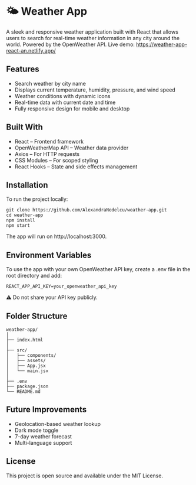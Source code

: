 # 🌤️ Weather App
A sleek and responsive weather application built with React that allows users to search for real-time weather information in any city around the world. Powered by the OpenWeather API.
Live demo: https://weather-app-react-an.netlify.app/

## Features
- Search weather by city name
- Displays current temperature, humidity, pressure, and wind speed
- Weather conditions with dynamic icons
- Real-time data with current date and time
- Fully responsive design for mobile and desktop

## Built With
- React – Frontend framework
- OpenWeatherMap API – Weather data provider
- Axios – For HTTP requests
- CSS Modules – For scoped styling
- React Hooks – State and side effects management

## Installation
To run the project locally:
```
git clone https://github.com/AlexandraNedelcu/weather-app.git
cd weather-app
npm install
npm start
```
The app will run on http://localhost:3000.

## Environment Variables
To use the app with your own OpenWeather API key, create a .env file in the root directory and add:
```
REACT_APP_API_KEY=your_openweather_api_key
```
⚠️ Do not share your API key publicly.

## Folder Structure
```
weather-app/
│
├── index.html
│
├── src/
│   ├── components/
│   ├── assets/
│   ├── App.jsx
│   └── main.jsx
│
├── .env
├── package.json
└── README.md
```

## Future Improvements
- Geolocation-based weather lookup
- Dark mode toggle
- 7-day weather forecast
- Multi-language support

## License
This project is open source and available under the MIT License.
